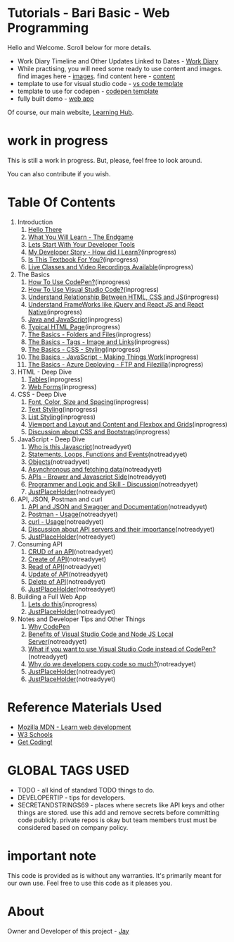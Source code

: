 # Tutorials - Bari Basic - Web Programming

Hello and Welcome. Scroll below for more details.

* Work Diary Timeline and Other Updates Linked to Dates - [Work Diary](workdiary.md)
* While practising, you will need some ready to use content and images. find images here - [images](https://github.com/Jay-study-nildana/Tutorials/tree/master/OtherStuff/sampleimages). find content here - [content](https://github.com/Jay-study-nildana/Tutorials/tree/master/OtherStuff/samplecontent)
* template to use for visual studio code - [vs code template](https://github.com/Jay-study-nildana/Tutorials/tree/master/WebCode/suvashna-template-for-tutorials)
* template to use for codepen - [codepen template](https://codepen.io/jay-pancodu/pen/wvKrepW)
* fully built demo - [web app](https://baribasicswebappjune23rd2020.azurewebsites.net) 

Of course, our main website, [Learning Hub](baribasic.com).

# work in progress

This is still a work in progress. But, please, feel free to look around. 

You can also contribute if you wish.

# Table Of Contents

1. Introduction
    1. [Hello There](hellothere.md)
    1. [What You Will Learn - The Endgame](endgame.md)
    1. [Lets Start With Your Developer Tools](developertools.md)
    1. [My Developer Story - How did I Learn?](DeveloperStory.md)(inprogress)    
    1. [Is This Textbook For You?](textbookforyou.md)(inprogress)   
    1. [Live Classes and Video Recordings Available](liveclassesandrecordings.md)(inprogress)     
1. The Basics
    1. [How To Use CodePen?](howtocodepen.md)(inprogress)
    1. [How To Use Visual Studio Code?](howtovscode.md)(inprogress)    
    1. [Understand Relationship Between HTML, CSS and JS](Relationship.md)(inprogress)       
    1. [Understand FrameWorks like jQuery and React JS and React Native](FrameWorks.md)(inprogress)    
    1. [Java and JavaScript](JavaandJavaScript.md)(inprogress)             
    1. [Typical HTML Page](typical.md)(inprogress)    
    1. [The Basics - Folders and Files](foldersandfiles.md)(inprogress)
    1. [The Basics - Tags - Image and Links](basichtmltags.md)(inprogress)
    1. [The Basics - CSS - Styling](basiccss.md)(inprogress)
    1. [The Basics - JavaScript - Making Things Work](basicjs.md)(inprogress)
    1. [The Basics - Azure Deploying - FTP and Filezilla](basicazureftpdeploy.md)(inprogress)
1. HTML - Deep Dive
    1. [Tables](tablestuff.md)(inprogress)
    1. [Web Forms](webforms.md)(inprogress)
1. CSS - Deep Dive
    1. [Font, Color, Size and Spacing](cssfontcolorsizespacing.md)(inprogress)
    1. [Text Styling](textstyling.md)(inprogress)
    1. [List Styling](liststyling.md)(inprogress)
    1. [Viewport and Layout and Content and Flexbox and Grids](csslayout.md)(inprogress)
    1. [Discussion about CSS and Bootstrap](cssandbootstrapdiscussion.md)(inprogress)
1. JavaScript - Deep Dive
    1. [Who is this Javascript](placeholder.md)(notreadyyet)
    1. [Statements, Loops, Functions and Events](placeholder.md)(notreadyyet)
    1. [Objects](placeholder.md)(notreadyyet)
    1. [Asynchronous and fetching data](placeholder.md)(notreadyyet)
    1. [APIs - Brower and Javascript Side](placeholder.md)(notreadyyet)                
    1. [Programmer and Logic and Skill - Discussion](placeholder.md)(notreadyyet)                
    1. [JustPlaceHolder](placeholder.md)(notreadyyet)
1. API, JSON, Postman and curl
    1. [API and JSON and Swagger and Documentation](placeholder.md)(notreadyyet)
    1. [Postman - Usage](placeholder.md)(notreadyyet)
    1. [curl - Usage](placeholder.md)(notreadyyet)        
    1. [Discussion about API servers and their importance](placeholder.md)(notreadyyet)    
    1. [JustPlaceHolder](placeholder.md)(notreadyyet)
1. Consuming API
    1. [CRUD of an API](placeholder.md)(notreadyyet)
    1. [Create of API](placeholder.md)(notreadyyet)
    1. [Read of API](placeholder.md)(notreadyyet)
    1. [Update of API](placeholder.md)(notreadyyet)
    1. [Delete of API](placeholder.md)(notreadyyet)
    1. [JustPlaceHolder](placeholder.md)(notreadyyet)            
1. Building a Full Web App
    1. [Lets do this](fullwebapp.md)(inprogress)
    1. [JustPlaceHolder](placeholder.md)(notreadyyet)                    
1. Notes and Developer Tips and Other Things
    1. [Why CodePen](whycodepen.md)
    1. [Benefits of Visual Studio Code and Node JS Local Server](placeholder.md)(notreadyyet)
    1. [What if you want to use Visual Studio Code instead of CodePen?](placeholder.md)
    (notreadyyet)
    1. [Why do we developers copy code so much?](placeholder.md)(notreadyyet)
    1. [JustPlaceHolder](placeholder.md)(notreadyyet)
    1. [JustPlaceHolder](placeholder.md)(notreadyyet)

# Reference Materials Used 

* [Mozilla MDN - Learn web development](https://developer.mozilla.org/en-US/docs/Learn)
* [W3 Schools](https://www.w3schools.com)
* [Get Coding!](https://getcodingkids.com/missions/)

# GLOBAL TAGS USED

* TODO - all kind of standard TODO things to do. 
* DEVELOPERTIP - tips for developers.
* SECRETANDSTRINGS69 - places where secrets like API keys and other things are stored. use this add and remove secrets before committing code publicly. private repos is okay but team members trust must be considered based on company policy. 

# important note 

This code is provided as is without any warranties. It's primarily meant for our own use. Feel free to use this code as it pleases you.

# About

Owner and Developer of this project - [Jay](http://thechalakas.com)